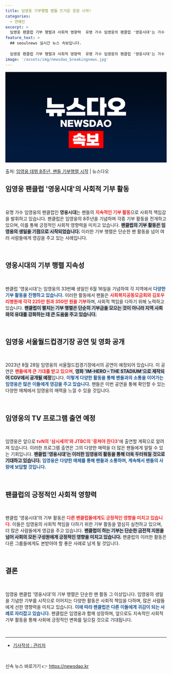 ```yaml
---
title: 임영웅 기부행렬 팬들 뜨거운 응원 시작!
categories:
  - 연예인
excerpt: >
  임영웅 팬클럽 기부 행렬과 사회적 영향력  유명 가수 임영웅의 팬클럽 '영웅시대'는 가수 데뷔 8주년을 앞두…
feature_text: >
  ## seoulnews 실시간 뉴스 속보입니다.

  임영웅 팬클럽 기부 행렬과 사회적 영향력  유명 가수 임영웅의 팬클럽 '영웅시대'는 가수 데뷔 8주년을 앞두…
image: '/assets/img/newsdao_breakingnews.jpg'
---
```


![뉴스다오 속보](/assets/img/newsdao_breakingnews.jpg)

<p>출처: <a href="https://newsdao.kr/5016" rel="dofollow">임영웅 데뷔 8주년, 팬들 기부행렬 시작</a> | 뉴스다오</p>

<h2 data-ke-size="size26">임영웅 팬클럽 '영웅시대'의 사회적 기부 활동</h2>

<p data-ke-size="size16">&nbsp;</p>

유명 가수 임영웅의 팬클럽인 <b>영웅시대</b>는 팬들의 <b><span style="color: #ee2323;">지속적인 기부 활동</span></b>으로 사회적 책임감을 발휘하고 있습니다. 팬클럽은 임영웅의 8주년을 기념하며 각종 기부 활동을 전개하고 있으며, 이를 통해 긍정적인 사회적 영향력을 미치고 있습니다. <b><span style="background-color: #21538527;">팬클럽의 기부 활동은 임영웅의 생일을 기점으로 시작되었습니다.</span></b> 이러한 기부 행렬은 단순한 팬 활동을 넘어 여러 사람들에게 영감을 주고 있는 사례입니다.

<p data-ke-size="size16">&nbsp;</p>

<h2 data-ke-size="size26">영웅시대의 기부 행렬 지속성</h2>

<p data-ke-size="size16">&nbsp;</p>

팬클럽 '영웅시대'는 임영웅의 33번째 생일인 6월 16일을 기념하여 각 지역에서 <b><span style="color: #1a5490;">다양한 기부 활동을 진행하고 있습니다.</span></b> 이러한 활동에서 팬들은 <b><span style="color: #ee2323;">사회복지공동모금회와 김포우리병원에 각각 225만 원과 350만 원을 기부</span></b>하며, 사회적 책임을 다하기 위해 노력하고 있습니다. <b><span style="background-color: #21538527;">팬클럽이 펼치는 기부 행렬은 단순히 기부금을 모으는 것이 아니라 지역 사회와의 유대를 강화하는 데 큰 도움을 주고 있습니다.</span></b>

<p data-ke-size="size16">&nbsp;</p>

<h2 data-ke-size="size26">임영웅 서울월드컵경기장 공연 및 영화 공개</h2>

<p data-ke-size="size16">&nbsp;</p>

2023년 8월 28일 임영웅의 서울월드컵경기장에서의 공연이 예정되어 있습니다. 이 공연은 <b><span style="color: #ee2323;">팬들에게 큰 기대를 받고 있으며</span></b>, <b><span style="background-color: #21538527;">영화 'IM-HERO – THE STADIUM'으로 제작되어 CGV에서 공개될 예정</span></b>입니다. <b><span style="color: #1a5490;">이렇게 다양한 활동을 통해 팬들과의 소통을 이어가는 임영웅은 많은 이들에게 영감을 주고 있습니다.</span></b> 팬들은 이번 공연을 통해 확인할 수 있는 다양한 매체에서 임영웅의 매력을 느낄 수 있을 것입니다.

<p data-ke-size="size16">&nbsp;</p>

<h2 data-ke-size="size26">임영웅의 TV 프로그램 출연 예정</h2>

<p data-ke-size="size16">&nbsp;</p>

임영웅은 앞으로 <b><span style="color: #ee2323;">tvN의 '삼시세끼'와 JTBC의 '뭉쳐야 찬다3'</span></b>에 출연할 계획으로 알려져 있습니다. 이러한 프로그램 출연은 그의 다양한 매력을 더 많은 팬들에게 알릴 수 있는 기회입니다. <b><span style="background-color: #21538527;">팬클럽 '영웅시대'는 이러한 임영웅의 활동을 통해 더욱 두터워질 것으로 기대하고 있습니다.</span></b> <b><span style="color: #1a5490;">임영웅은 다양한 매체를 통해 팬들과 소통하며, 계속해서 팬들의 사랑에 보답할 것입니다.</span></b>

<p data-ke-size="size16">&nbsp;</p>

<h2 data-ke-size="size26">팬클럽의 긍정적인 사회적 영향력</h2>

<p data-ke-size="size16">&nbsp;</p>

팬클럽 '영웅시대'의 기부 활동은 <b><span style="color: #ee2323;">다른 팬클럽들에게도 긍정적인 영향을 미치고 있습니다.</span></b> 이들은 임영웅의 사회적 책임을 다하기 위한 기부 활동을 열심히 실천하고 있으며, 더 많은 사람들에게 영감을 주고 있습니다. <b><span style="background-color: #21538527;">팬클럽이 하는 기부는 단순한 금전적 지원을 넘어 사회의 모든 구성원에게 긍정적인 영향을 미치고 있습니다.</span></b> 팬클럽의 이러한 활동은 다른 그룹들에게도 본받아야 할 좋은 사례로 남게 될 것입니다.

<p data-ke-size="size16">&nbsp;</p>

<h2 data-ke-size="size26">결론</h2>

<p data-ke-size="size16">&nbsp;</p>

임영웅 팬클럽 '영웅시대'의 기부 행렬은 단순한 팬 활동 그 이상입니다. 임영웅의 생일을 기념한 기부를 시작으로 이어지는 다양한 활동은 사회적 책임을 다하며, 많은 사람들에게 선한 영향력을 미치고 있습니다. <b><span style="color: #1a5490;">이에 따라 팬클럽은 다른 이들에게 귀감이 되는 사례로 자리잡고 있습니다.</span></b> 팬클럽은 임영웅과 함께 성장하며, 앞으로도 지속적인 사회적 기부 활동을 통해 사회에 긍정적인 변화를 일으킬 것으로 기대됩니다.

<p data-ke-size="size16">&nbsp;</p>

<hr />

<ul>
    <li><a href="https://newsdao.kr/5016">기사작성 : 관리자</a></li>
</ul>

<p data-ke-size="size16">&nbsp;</p> 

신속 뉴스 바로가기 👉 <a href="https://newsdao.kr" rel="dofollow">https://newsdao.kr</a>


